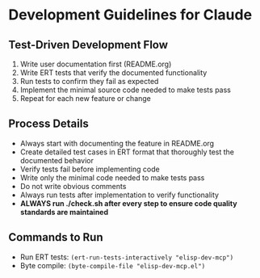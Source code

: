 # Development Guidelines for Claude

## Test-Driven Development Flow

1. Write user documentation first (README.org)
1. Write ERT tests that verify the documented functionality
1. Run tests to confirm they fail as expected
1. Implement the minimal source code needed to make tests pass
1. Repeat for each new feature or change

## Process Details

- Always start with documenting the feature in README.org
- Create detailed test cases in ERT format that thoroughly test the documented behavior
- Verify tests fail before implementing code
- Write only the minimal code needed to make tests pass
- Do not write obvious comments
- Always run tests after implementation to verify functionality
- **ALWAYS run ./check.sh after every step to ensure code quality standards are maintained**

## Commands to Run

- Run ERT tests: `(ert-run-tests-interactively "elisp-dev-mcp")`
- Byte compile: `(byte-compile-file "elisp-dev-mcp.el")`
